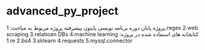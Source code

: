 # advanced_py_project
پروژه پایان دوره برنامه نویسی پایتون پیشرفته
پروژه مربوط به مباحث: 
1.regex 2.web scraping 3.relatioan DBs 4.machine learning
کتابخانه های استفاده شده در پروژه: 
1.re 2.bs4 3.sklearn 4.requests 5.mysql.connector
